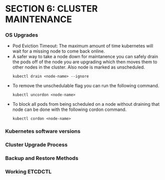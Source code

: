 # SECTION 6: CLUSTER MAINTENANCE

### OS Upgrades
* Pod Eviction Timeout: The maximum amount of time kubernetes will wait for a missing node to come back online.
* A safer way to take a node down for maintanence you can safely drain the pods off of the node you are upgrading which then moves them to other nodes in the cluster. Also node is marked as unscheduled.
  ```
  kubectl drain <node-name> --ignore
  ```
* To remove the unschedulable flag you can run the following command.
  ```
  kubectl uncordon <node-name>
  ```
* To block all pods from being scheduled on a node without draining that node can be done with the following cordon command.
  ```
  kubectl cordon <node-name>
  ```
### Kubernetes software versions

### Cluster Upgrade Process

### Backup and Restore Methods

### Working ETCDCTL